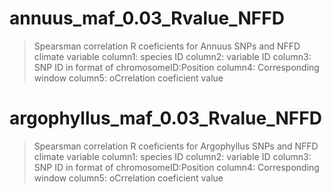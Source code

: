 # annuus_maf_0.03_Rvalue_NFFD
> Spearsman correlation R coeficients for Annuus SNPs and NFFD climate variable
> column1: species ID
> column2: variable ID
> column3: SNP ID in format of chromosomeID:Position
> column4: Corresponding window
> column5: oCrrelation coeficient value

# argophyllus_maf_0.03_Rvalue_NFFD
> Spearsman correlation R coeficients for Argophyllus SNPs and NFFD climate variable
> column1: species ID
> column2: variable ID
> column3: SNP ID in format of chromosomeID:Position
> column4: Corresponding window
> column5: oCrrelation coeficient value

